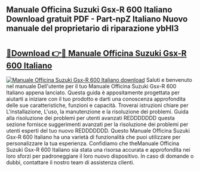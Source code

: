 ## Manuale Officina Suzuki Gsx-R 600 Italiano Download gratuit PDF - Part-npZ Italiano Nuovo manuale del proprietario di riparazione ybHI3

# <h2><a href="http://dfgjw9.blite.top/?on=Manuale+Officina+Suzuki+Gsx-R+600+Italiano">🔗Download 👉🔴 Manuale Officina Suzuki Gsx-R 600 Italiano</a></h2>

[![Manuale Officina Suzuki Gsx-R 600 Italiano download](https://i.imgur.com/lujVjoI.png)](http://dfgjw9.blite.top/?on=Manuale+Officina+Suzuki+Gsx-R+600+Italiano)
Saluti e benvenuto nel manuale Dell'utente per il tuo Manuale Officina Suzuki Gsx-R 600 Italiano appena lanciato. Questa guida è appositamente progettata per aiutarti a iniziare con il tuo prodotto e darti una conoscenza approfondita delle sue caratteristiche, funzioni e capacità. Troverai istruzioni chiare per L'installazione, L'uso, la manutenzione e la risoluzione dei problemi. Guida alla risoluzione dei problemi per utenti avanzati REDDDDDDD questa sezione fornisce suggerimenti avanzati per la risoluzione dei problemi per utenti esperti del tuo nuovo REDDDDDDD. Questo Manuale Officina Suzuki Gsx-R 600 Italiano ha una varietà di funzionalità che puoi utilizzare per personalizzare la tua esperienza. Confidiamo che theManuale Officina Suzuki Gsx-R 600 Italiano sia stata una risorsa accurata e approfondita nei loro sforzi per padroneggiare il loro nuovo dispositivo. In caso di domande o dubbi, contattare il nostro team di assistenza clienti.
